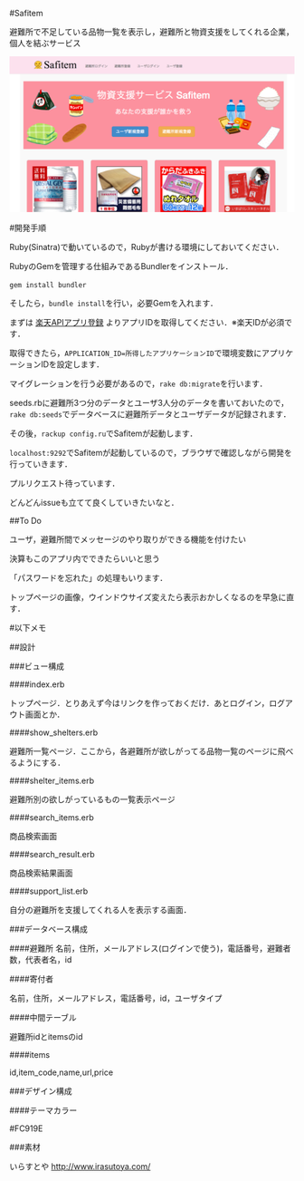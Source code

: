 #Safitem

避難所で不足している品物一覧を表示し，避難所と物資支援をしてくれる企業，個人を結ぶサービス

![動作画面](./screenshot.png)

#開発手順

Ruby(Sinatra)で動いているので，Rubyが書ける環境にしておいてください．

RubyのGemを管理する仕組みであるBundlerをインストール．

`gem install bundler`

そしたら，`bundle install`を行い，必要Gemを入れます．

まずは
[楽天APIアプリ登録](https://grp02.id.rakuten.co.jp/rms/nid/login?service_id=i14&lang=ja&login_ticket=c6e7bd27b847b8c6bae8c09c184dc0a9&return_url=%2Fapp%2Fcreate)
よりアプリIDを取得してください．※楽天IDが必須です．

取得できたら，`APPLICATION_ID=所得したアプリケーションID`で環境変数にアプリケーションIDを設定します．

マイグレーションを行う必要があるので，`rake db:migrate`を行います．

seeds.rbに避難所3つ分のデータとユーザ3人分のデータを書いておいたので，`rake db:seeds`でデータベースに避難所データとユーザデータが記録されます．

その後，`rackup config.ru`でSafitemが起動します．

`localhost:9292`でSafitemが起動しているので，ブラウザで確認しながら開発を行っていきます．

プルリクエスト待っています．

どんどんissueも立てて良くしていきたいなと．

##To Do

ユーザ，避難所間でメッセージのやり取りができる機能を付けたい

決算もこのアプリ内でできたらいいと思う

「パスワードを忘れた」の処理もいります．

トップページの画像，ウインドウサイズ変えたら表示おかしくなるのを早急に直す．




#以下メモ

##設計

###ビュー構成

####index.erb

トップページ．とりあえず今はリンクを作っておくだけ．あとログイン，ログアウト画面とか．

####show_shelters.erb

避難所一覧ページ．ここから，各避難所が欲しがってる品物一覧のページに飛べるようにする．

####shelter_items.erb

避難所別の欲しがっているもの一覧表示ページ

####search_items.erb

商品検索画面

####search_result.erb

商品検索結果画面

####support_list.erb

自分の避難所を支援してくれる人を表示する画面．


###データベース構成

####避難所
名前，住所，メールアドレス(ログインで使う)，電話番号，避難者数，代表者名，id


####寄付者

名前，住所，メールアドレス，電話番号，id，ユーザタイプ


####中間テーブル

避難所idとitemsのid

####items

id,item_code,name,url,price

###デザイン構成

####テーマカラー

\#FC919E


###素材

いらすとや http://www.irasutoya.com/

